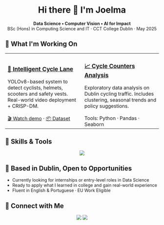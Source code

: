 <h1 align="center">Hi there 👋 I'm Joelma</h1>

<p align="center">
  <strong>Data Science • Computer Vision • AI for Impact</strong><br>
  BSc (Hons) in Computing Science and IT · CCT College Dublin · May 2025
</p>


<h2>🚀 What I'm Working On</h2>

<table>
  <tr>
    <td width="50%">
      <h3><a href="https://github.com/joelmarodrigues/capstone-project-BSc2025">🚴 Intelligent Cycle Lane</a></h3>
      YOLOv8-based system to detect cyclists, helmets, scooters and safety vests. Real-world video deployment + CRISP-DM.
      <br><br>
      <a href="https://www.youtube.com/watch?v=vJMxqcAvS1o">🎬 Watch demo</a> · <a href="https://www.kaggle.com/datasets/joelmarodrigues/ciclovia">📦 Dataset</a>
    </td>
    <td width="50%">
      <h3><a href="https://github.com/joelmarodrigues/cycle-counters-analysis">📈 Cycle Counters Analysis</a></h3>
      Exploratory data analysis on Dublin cycling traffic. Includes clustering, seasonal trends and policy suggestions.
      <br><br>
      Tools: Python · Pandas · Seaborn
    </td>
  </tr>
</table>


<h2>🧠 Skills & Tools</h2>

<p align="center">
  <img src="https://skillicons.dev/icons?i=python,jupyter,numpy,pandas,opencv,github&theme=dark" />
</p>

<h2>📍 Based in Dublin, Open to Opportunities</h2>

- Currently looking for internships or entry-level roles in Data Science 
- Ready to apply what I learned in college and gain real-world experience 
- Fluent in English & Portuguese · EU Work Eligible  


<h2>🔗 Connect with Me</h2>

<p align="center">
  <a href="https://www.linkedin.com/in/joelma-rodrigues-510402256/"><img src="https://img.shields.io/badge/LinkedIn-blue?logo=linkedin&style=for-the-badge"></a>
  <a href="https://orcid.org/0009-0007-0593-1639"><img src="https://img.shields.io/badge/ORCID-0000--0000--0000--0000-green?logo=orcid&style=for-the-badge"></a>
</p>
